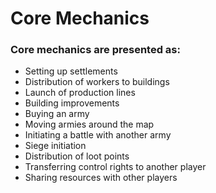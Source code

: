 # Core Mechanics

### Core mechanics are presented as:

* Setting up settlements
* Distribution of workers to buildings
* Launch of production lines
* Building improvements
* Buying an army
* Moving armies around the map
* Initiating a battle with another army
* Siege initiation
* Distribution of loot points
* Transferring control rights to another player
* Sharing resources with other players
